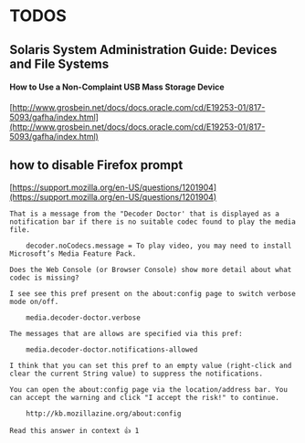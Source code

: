 # TODOS

## Solaris System Administration Guide: Devices and File Systems
#### How to Use a Non-Complaint USB Mass Storage Device
[http://www.grosbein.net/docs/docs.oracle.com/cd/E19253-01/817-5093/gafha/index.html](http://www.grosbein.net/docs/docs.oracle.com/cd/E19253-01/817-5093/gafha/index.html)

## how to disable Firefox prompt
[https://support.mozilla.org/en-US/questions/1201904](https://support.mozilla.org/en-US/questions/1201904)
```
That is a message from the "Decoder Doctor' that is displayed as a notification bar if there is no suitable codec found to play the media file.

    decoder.noCodecs.message = To play video, you may need to install Microsoft’s Media Feature Pack. 

Does the Web Console (or Browser Console) show more detail about what codec is missing?

I see see this pref present on the about:config page to switch verbose mode on/off.

    media.decoder-doctor.verbose 

The messages that are allows are specified via this pref:

    media.decoder-doctor.notifications-allowed 

I think that you can set this pref to an empty value (right-click and clear the current String value) to suppress the notifications.

You can open the about:config page via the location/address bar. You can accept the warning and click "I accept the risk!" to continue.

    http://kb.mozillazine.org/about:config 

Read this answer in context 👍 1
```
